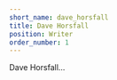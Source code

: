```yaml
---
short_name: dave_horsfall
title: Dave Horsfall
position: Writer
order_number: 1
---
```


Dave Horsfall...

